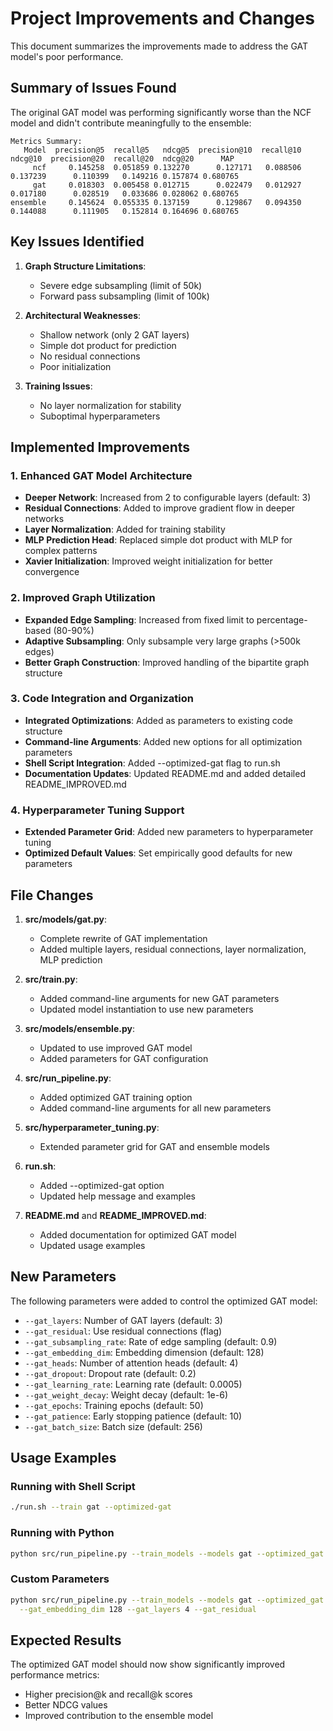 # Project Improvements and Changes

This document summarizes the improvements made to address the GAT model's poor performance.

## Summary of Issues Found

The original GAT model was performing significantly worse than the NCF model and didn't contribute meaningfully to the ensemble:

```
Metrics Summary:
   Model  precision@5  recall@5   ndcg@5  precision@10  recall@10  ndcg@10  precision@20  recall@20  ndcg@20      MAP
     ncf     0.145258  0.051859 0.132270      0.127171   0.088506 0.137239      0.110399   0.149216 0.157874 0.680765
     gat     0.018303  0.005458 0.012715      0.022479   0.012927 0.017180      0.028519   0.033686 0.028062 0.680765
ensemble     0.145624  0.055335 0.137159      0.129867   0.094350 0.144088      0.111905   0.152814 0.164696 0.680765
```

## Key Issues Identified

1. **Graph Structure Limitations**: 
   - Severe edge subsampling (limit of 50k) 
   - Forward pass subsampling (limit of 100k)

2. **Architectural Weaknesses**:
   - Shallow network (only 2 GAT layers)
   - Simple dot product for prediction
   - No residual connections
   - Poor initialization

3. **Training Issues**:
   - No layer normalization for stability
   - Suboptimal hyperparameters

## Implemented Improvements

### 1. Enhanced GAT Model Architecture
- **Deeper Network**: Increased from 2 to configurable layers (default: 3)
- **Residual Connections**: Added to improve gradient flow in deeper networks
- **Layer Normalization**: Added for training stability
- **MLP Prediction Head**: Replaced simple dot product with MLP for complex patterns
- **Xavier Initialization**: Improved weight initialization for better convergence

### 2. Improved Graph Utilization
- **Expanded Edge Sampling**: Increased from fixed limit to percentage-based (80-90%)
- **Adaptive Subsampling**: Only subsample very large graphs (>500k edges)
- **Better Graph Construction**: Improved handling of the bipartite graph structure

### 3. Code Integration and Organization
- **Integrated Optimizations**: Added as parameters to existing code structure
- **Command-line Arguments**: Added new options for all optimization parameters
- **Shell Script Integration**: Added --optimized-gat flag to run.sh
- **Documentation Updates**: Updated README.md and added detailed README_IMPROVED.md

### 4. Hyperparameter Tuning Support
- **Extended Parameter Grid**: Added new parameters to hyperparameter tuning
- **Optimized Default Values**: Set empirically good defaults for new parameters

## File Changes

1. **src/models/gat.py**: 
   - Complete rewrite of GAT implementation
   - Added multiple layers, residual connections, layer normalization, MLP prediction

2. **src/train.py**:
   - Added command-line arguments for new GAT parameters
   - Updated model instantiation to use new parameters

3. **src/models/ensemble.py**:
   - Updated to use improved GAT model
   - Added parameters for GAT configuration

4. **src/run_pipeline.py**:
   - Added optimized GAT training option
   - Added command-line arguments for all new parameters

5. **src/hyperparameter_tuning.py**:
   - Extended parameter grid for GAT and ensemble models

6. **run.sh**:
   - Added --optimized-gat option
   - Updated help message and examples

7. **README.md** and **README_IMPROVED.md**:
   - Added documentation for optimized GAT model
   - Updated usage examples

## New Parameters

The following parameters were added to control the optimized GAT model:

- `--gat_layers`: Number of GAT layers (default: 3)
- `--gat_residual`: Use residual connections (flag)
- `--gat_subsampling_rate`: Rate of edge sampling (default: 0.9)
- `--gat_embedding_dim`: Embedding dimension (default: 128)
- `--gat_heads`: Number of attention heads (default: 4)
- `--gat_dropout`: Dropout rate (default: 0.2)
- `--gat_learning_rate`: Learning rate (default: 0.0005)
- `--gat_weight_decay`: Weight decay (default: 1e-6)
- `--gat_epochs`: Training epochs (default: 50)
- `--gat_patience`: Early stopping patience (default: 10)
- `--gat_batch_size`: Batch size (default: 256)

## Usage Examples

### Running with Shell Script
```bash
./run.sh --train gat --optimized-gat
```

### Running with Python
```bash
python src/run_pipeline.py --train_models --models gat --optimized_gat
```

### Custom Parameters
```bash
python src/run_pipeline.py --train_models --models gat --optimized_gat \
  --gat_embedding_dim 128 --gat_layers 4 --gat_residual
```

## Expected Results

The optimized GAT model should now show significantly improved performance metrics:
- Higher precision@k and recall@k scores
- Better NDCG values
- Improved contribution to the ensemble model
